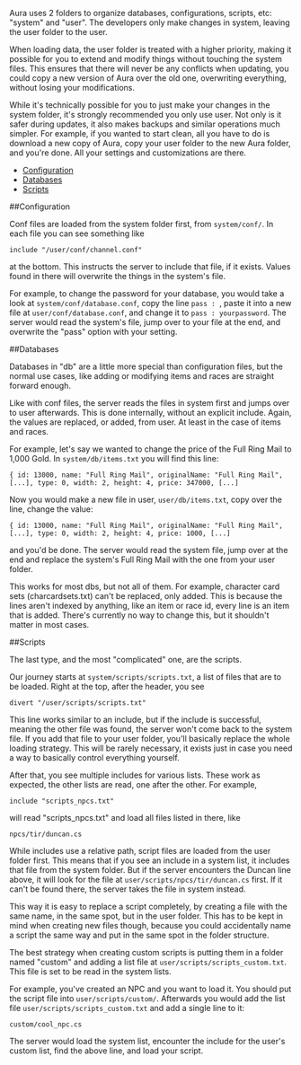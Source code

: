 Aura uses 2 folders to organize databases, configurations, scripts, etc: "system" and "user". The developers only make changes in system, leaving the user folder to the user.

When loading data, the user folder is treated with a higher priority, making it possible for you to extend and modify things without touching the system files. This ensures that there will never be any conflicts when updating, you could copy a new version of Aura over the old one, overwriting everything, without losing your modifications.

While it's technically possible for you to just make your changes in the system folder, it's strongly recommended you only use user. Not only is it safer during updates, it also makes backups and similar operations much simpler. For example, if you wanted to start clean, all you have to do is download a new copy of Aura, copy your user folder to the new Aura folder, and you're done. All your settings and customizations are there.

- [Configuration](#configuration)
- [Databases](#databases)
- [Scripts](#scripts)

##Configuration

Conf files are loaded from the system folder first, from `system/conf/`. In each file you can see something like

```
include "/user/conf/channel.conf"
```
  
at the bottom. This instructs the server to include that file, if it exists. Values found in there will overwrite the things in the system's file.

For example, to change the password for your database, you would take a look at `system/conf/database.conf`, copy the line `pass : `, paste it into a new file at `user/conf/database.conf`, and change it to `pass : yourpassword`. The server would read the system's file, jump over to your file at the end, and overwrite the "pass" option with your setting.

##Databases

Databases in "db" are a little more special than configuration files, but the normal use cases, like adding or modifying items and races are straight forward enough.

Like with conf files, the server reads the files in system first and jumps over to user afterwards. This is done internally, without an explicit include. Again, the values are replaced, or added, from user. At least in the case of items and races.

For example, let's say we wanted to change the price of the Full Ring Mail to 1,000 Gold. In `system/db/items.txt` you will find this line:

```
{ id: 13000, name: "Full Ring Mail", originalName: "Full Ring Mail", [...], type: 0, width: 2, height: 4, price: 347000, [...]
```

Now you would make a new file in user, `user/db/items.txt`, copy over the
line, change the value:

```
{ id: 13000, name: "Full Ring Mail", originalName: "Full Ring Mail", [...], type: 0, width: 2, height: 4, price: 1000, [...]
```

and you'd be done. The server would read the system file, jump over at the end and replace the system's Full Ring Mail with the one from your user folder.

This works for most dbs, but not all of them. For example, character card sets (charcardsets.txt) can't be replaced, only added. This is because the lines aren't indexed by anything, like an item or race id, every line is an item that is added. There's currently no way to change this, but it shouldn't matter in most cases.

##Scripts

The last type, and the most "complicated" one, are the scripts.

Our journey starts at `system/scripts/scripts.txt`, a list of files that are to be loaded. Right at the top, after the header, you see

```
divert "/user/scripts/scripts.txt"
```

This line works similar to an include, but if the include is successful, meaning the other file was found, the server won't come back to the system file. If you add that file to your user folder, you'll basically replace the whole loading strategy. This will be rarely necessary, it exists just in case you need a way to basically control everything yourself.

After that, you see multiple includes for various lists. These work as expected, the other lists are read, one after the other. For example,

```
include "scripts_npcs.txt"
```

will read "scripts_npcs.txt" and load all files listed in there, like

```
npcs/tir/duncan.cs
```

While includes use a relative path, script files are loaded from the user folder first. This means that if you see an include in a system list, it includes that file from the system folder. But if the server encounters the Duncan line above, it will look for the file at `user/scripts/npcs/tir/duncan.cs` first. If it can't be found there, the server takes the file in system instead.

This way it is easy to replace a script completely, by creating a file with the same name, in the same spot, but in the user folder. This has to be kept in mind when creating new files though, because you could accidentally name a script the same way and put in the same spot in the folder structure.

The best strategy when creating custom scripts is putting them in a folder named "custom" and adding a list file at `user/scripts/scripts_custom.txt`. This file is set to be read in the system lists.

For example, you've created an NPC and you want to load it. You should put the script file into `user/scripts/custom/`. Afterwards you would add the list file `user/scripts/scripts_custom.txt` and add a single line to it:

```
custom/cool_npc.cs
```

The server would load the system list, encounter the include for the user's custom list, find the above line, and load your script.
